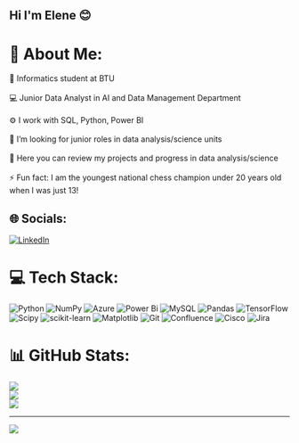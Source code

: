 ## Hi I'm Elene 😊

# 💫 About Me:
🧠 Informatics student at BTU<br><br>💻 Junior Data Analyst in AI and Data Management Department<br><br> ⚙ I work with SQL, Python, Power BI<br><br>🤔 I’m looking for junior roles in data analysis/science units<br><br>💬 Here you can review my projects and progress in data analysis/science<br><br>⚡ Fun fact: I am the youngest national chess champion under 20 years old when I was just 13!<br>


## 🌐 Socials:
[![LinkedIn](https://img.shields.io/badge/LinkedIn-%230077B5.svg?logo=linkedin&logoColor=white)](https://linkedin.com/in/elene-tsotsonava-717247269/) 

# 💻 Tech Stack:
![Python](https://img.shields.io/badge/python-3670A0?style=flat&logo=python&logoColor=ffdd54) ![NumPy](https://img.shields.io/badge/numpy-%23013243.svg?style=flat&logo=numpy&logoColor=white) ![Azure](https://img.shields.io/badge/azure-%230072C6.svg?style=flat&logo=microsoftazure&logoColor=white) ![Power Bi](https://img.shields.io/badge/power_bi-F2C811?style=flat&logo=powerbi&logoColor=black) ![MySQL](https://img.shields.io/badge/mysql-4479A1.svg?style=flat&logo=mysql&logoColor=white) ![Pandas](https://img.shields.io/badge/pandas-%23150458.svg?style=flat&logo=pandas&logoColor=white) ![TensorFlow](https://img.shields.io/badge/TensorFlow-%23FF6F00.svg?style=flat&logo=TensorFlow&logoColor=white) ![Scipy](https://img.shields.io/badge/SciPy-%230C55A5.svg?style=flat&logo=scipy&logoColor=%white) ![scikit-learn](https://img.shields.io/badge/scikit--learn-%23F7931E.svg?style=flat&logo=scikit-learn&logoColor=white) ![Matplotlib](https://img.shields.io/badge/Matplotlib-%23ffffff.svg?style=flat&logo=Matplotlib&logoColor=black) ![Git](https://img.shields.io/badge/git-%23F05033.svg?style=flat&logo=git&logoColor=white) ![Confluence](https://img.shields.io/badge/confluence-%23172BF4.svg?style=flat&logo=confluence&logoColor=white) ![Cisco](https://img.shields.io/badge/cisco-%23049fd9.svg?style=flat&logo=cisco&logoColor=black) ![Jira](https://img.shields.io/badge/jira-%230A0FFF.svg?style=flat&logo=jira&logoColor=white) 
# 📊 GitHub Stats:
![](https://github-readme-stats.vercel.app/api?username=elenetsotsonava&theme=dark&hide_border=false&include_all_commits=false&count_private=false)<br/>
![](https://nirzak-streak-stats.vercel.app/?user=elenetsotsonava&theme=dark&hide_border=false)<br/>
![](https://github-readme-stats.vercel.app/api/top-langs/?username=elenetsotsonava&theme=dark&hide_border=false&include_all_commits=false&count_private=false&layout=compact)

---
[![](https://visitcount.itsvg.in/api?id=elenetsotsonava&icon=0&color=0)](https://visitcount.itsvg.in)

<!-- Proudly created with GPRM ( https://gprm.itsvg.in ) -->

